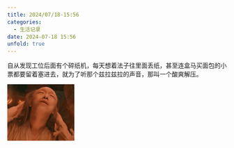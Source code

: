 ```yaml
---
title: 2024/07/18-15:56
categories:
  - 生活记录
date: 2024-07-18 15:56
unfold: true
---
```


​	自从发现工位后面有个碎纸机，每天想着法子往里面丢纸，甚至连盒马买面包的小票都要留着塞进去，就为了听那个兹拉兹拉的声音，那叫一个酸爽解压。

<img src="20240718_1556/image-20240718155939935.png" alt="image-20240718155939935" style="zoom:25%;display: inline-block;" />

<br>